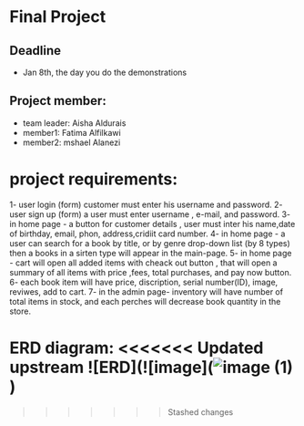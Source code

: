 # Final Project
## Deadline
- Jan 8th, the day you do the demonstrations

## Project member:
  - team leader: Aisha Aldurais
  - member1: Fatima Alfilkawi
  - member2: mshael Alanezi
  
# project requirements:

1-  user login (form) customer must enter his username and password.
2-  user sign up (form) a user must enter username , e-mail, and password.
3-  in home page - a button for customer details , user must inter his name,date of birthday, email, phon, address,cridiit card number.
4-  in home page - a user can search for a book by title, or by genre drop-down list (by 8 types) then a books in a sirten type will appear in the main-page.
5-  in home page -  cart will open all added items with cheack out button , that will open a summary of all items with price ,fees, total purchases, and pay now button.
6-  each book item will have price, discription, serial number(ID), image, reviwes, add to cart.
7-  in the admin page- inventory will have number of total items in stock, and each perches will decrease book quantity in the store. 



ERD diagram:
<<<<<<< Updated upstream
![ERD](![image](![image (1)](https://user-images.githubusercontent.com/93175552/147390656-f587f13d-557e-4145-b2ab-159984892cbf.png)
)
=======

>>>>>>> Stashed changes
